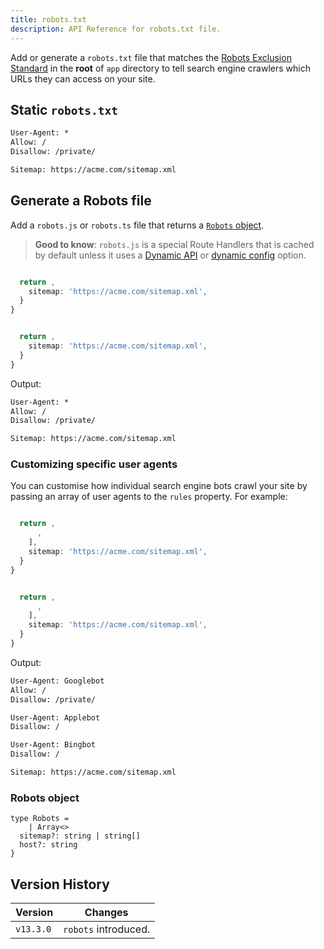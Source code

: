 ```yaml
---
title: robots.txt
description: API Reference for robots.txt file.
---
```


Add or generate a `robots.txt` file that matches the [Robots Exclusion Standard](https://en.wikipedia.org/wiki/Robots.txt#Standard) in the **root** of `app` directory to tell search engine crawlers which URLs they can access on your site.

## Static `robots.txt`

```txt filename="app/robots.txt"
User-Agent: *
Allow: /
Disallow: /private/

Sitemap: https://acme.com/sitemap.xml
```

## Generate a Robots file

Add a `robots.js` or `robots.ts` file that returns a [`Robots` object](#robots-object).

> **Good to know**: `robots.js` is a special Route Handlers that is cached by default unless it uses a [Dynamic API](/docs/app/guides/caching#dynamic-apis) or [dynamic config](/docs/app/guides/caching#segment-config-options) option.

```ts filename="app/robots.ts" switcher

  return ,
    sitemap: 'https://acme.com/sitemap.xml',
  }
}
```

```js filename="app/robots.js" switcher

  return ,
    sitemap: 'https://acme.com/sitemap.xml',
  }
}
```

Output:

```txt
User-Agent: *
Allow: /
Disallow: /private/

Sitemap: https://acme.com/sitemap.xml
```

### Customizing specific user agents

You can customise how individual search engine bots crawl your site by passing an array of user agents to the `rules` property. For example:

```ts filename="app/robots.ts" switcher

  return ,
      ,
    ],
    sitemap: 'https://acme.com/sitemap.xml',
  }
}
```

```js filename="app/robots.js" switcher

  return ,
      ,
    ],
    sitemap: 'https://acme.com/sitemap.xml',
  }
}
```

Output:

```txt
User-Agent: Googlebot
Allow: /
Disallow: /private/

User-Agent: Applebot
Disallow: /

User-Agent: Bingbot
Disallow: /

Sitemap: https://acme.com/sitemap.xml
```

### Robots object

```tsx
type Robots = 
    | Array<>
  sitemap?: string | string[]
  host?: string
}
```

## Version History

| Version   | Changes              |
| --------- | -------------------- |
| `v13.3.0` | `robots` introduced. |